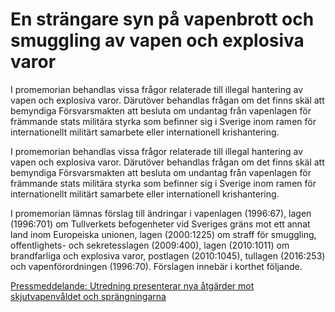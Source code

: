 # En strängare syn på vapenbrott och smuggling av vapen och explosiva varor

I promemorian behandlas vissa frågor relaterade till illegal hantering av vapen och explosiva varor. Därutöver behandlas frågan om det finns skäl att bemyndiga Försvarsmakten att besluta om undantag från vapenlagen för främmande stats militära styrka som befinner sig i Sverige inom ramen för internationellt militärt samarbete eller internationell krishantering.

I promemorian behandlas vissa frågor relaterade till illegal hantering av vapen och explosiva varor. Därutöver behandlas frågan om det finns skäl att bemyndiga Försvarsmakten att besluta om undantag från vapenlagen för främmande stats militära styrka som befinner sig i Sverige inom ramen för internationellt militärt samarbete eller internationell krishantering.

I promemorian lämnas förslag till ändringar i vapenlagen (1996:67), lagen (1996:701) om Tullverkets befogenheter vid Sveriges gräns mot ett annat land inom Europeiska unionen, lagen (2000:1225) om straff för smuggling, offentlighets- och sekretesslagen (2009:400), lagen (2010:1011) om brandfarliga och explosiva varor, postlagen (2010:1045), tullagen (2016:253) och vapenförordningen (1996:70). Förslagen innebär i korthet följande.

[Pressmeddelande: Utredning presenterar nya åtgärder mot skjutvapenvåldet och sprängningarna](/pressmeddelanden/2019/07/utredning-presenterar-nya-atgarder-mot-skjutvapenvaldet-och-sprangningarna/ "Utredning presenterar nya åtgärder mot skjutvapenvåldet och sprängningarna")
